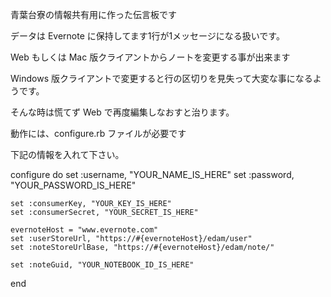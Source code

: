 青葉台寮の情報共有用に作った伝言板です


データは Evernote に保持してます1行が1メッセージになる扱いです。

Web もしくは Mac 版クライアントからノートを変更する事が出来ます

Windows 版クライアントで変更すると行の区切りを見失って大変な事になるようです。

そんな時は慌てず Web で再度編集しなおすと治ります。


動作には、configure.rb ファイルが必要です

下記の情報を入れて下さい。

  configure do
    set :username, "YOUR_NAME_IS_HERE"
    set :password, "YOUR_PASSWORD_IS_HERE"
  
    set :consumerKey, "YOUR_KEY_IS_HERE"
    set :consumerSecret, "YOUR_SECRET_IS_HERE"
    
    evernoteHost = "www.evernote.com"
    set :userStoreUrl, "https://#{evernoteHost}/edam/user"
    set :noteStoreUrlBase, "https://#{evernoteHost}/edam/note/"
  
    set :noteGuid, "YOUR_NOTEBOOK_ID_IS_HERE"
  end
